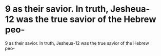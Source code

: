 # 9 as their savior. In truth, Jesheua-12 was the true savior of the Hebrew peo-

9 as their savior. In truth, Jesheua-12 was the true savior of the Hebrew peo-